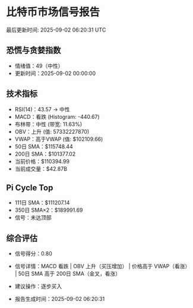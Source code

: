 # 比特币市场信号报告

最后更新时间: 2025-09-02 06:20:31 UTC

## 恐慌与贪婪指数
- 情绪值：49（中性）
- 更新时间：2025-09-02 00:00:00

## 技术指标
- RSI(14)：43.57 → 中性
- MACD：看跌 (Histogram: -440.67)
- 布林带：中性 (带宽: 11.63%)
- OBV：上升 (值: 57332227870)
- VWAP：高于VWAP (值: $102109.66)
- 50日 SMA：$115748.44
- 200日 SMA：$101377.02
- 当前价格：$110394.99
- 当前成交量：$42.87B

## Pi Cycle Top
- 111日 SMA：$111207.14
- 350日 SMA×2：$189991.69
- 信号：未达顶部

## 综合评估
- 信号得分：0.80
- 信号详情：MACD 看跌 | OBV 上升（买压增加） | 价格高于 VWAP（看涨） | 50日 SMA 高于 200日 SMA（金叉，看涨）
- 建议操作：逐步买入

- 报告生成时间：2025-09-02 06:20:31